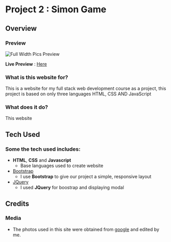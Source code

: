 # Project 2 : Simon Game
 
## Overview
 
### Preview
![Full Width Pics Preview](https://github.com/jaysson29/project-2-simon/blob/master/imgs/simon-preview.jpg?raw=true)

**Live Preview** : [Here](https://jaysson29.github.io/project-2-simon/)
### What is this website for?
 
This is a website for my full stack web development course as a project, this project is based on only three languages HTML, CSS AND JavaScript 
 
### What does it do?
 
This website 

## Tech Used

### Some the tech used includes:
- **HTML**, **CSS** and **Javascript**
  - Base languages used to create website
- [Bootstrap](http://getbootstrap.com/)
    - I use **Bootstrap** to give our project a simple, responsive layout
- [JQuery](https://jquery.com)
    - I used **JQuery** for boostrap and displaying modal

## Credits

### Media
- The photos used in this site were obtained from [google](https://google.com) and edited by me.
